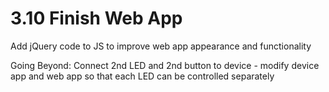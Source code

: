 # 3.10 Finish Web App

Add jQuery code to JS to improve web app appearance and functionality

Going Beyond:  Connect 2nd LED and 2nd button to device - modify device app and web app so that each LED can be controlled separately


